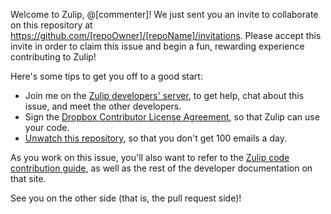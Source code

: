 Welcome to Zulip, @[commenter]! We just sent you an invite to collaborate on this repository at https://github.com/[repoOwner]/[repoName]/invitations. Please accept this invite in order to claim this issue and begin a fun, rewarding experience contributing to Zulip!

Here's some tips to get you off to a good start:
* Join me on the [Zulip developers' server](https://chat.zulip.org), to get help, chat about this issue, and meet the other developers.
* Sign the [Dropbox Contributor License Agreement](https://opensource.dropbox.com/cla/), so that Zulip can use your code.
* [Unwatch this repository](https://help.github.com/articles/unwatching-repositories/), so that you don't get 100 emails a day.

As you work on this issue, you'll also want to refer to the [Zulip code contribution guide](http://zulip.readthedocs.io/en/latest/index.html#code-contribution-guide), as well as the rest of the developer documentation on that site.

See you on the other side (that is, the pull request side)!
